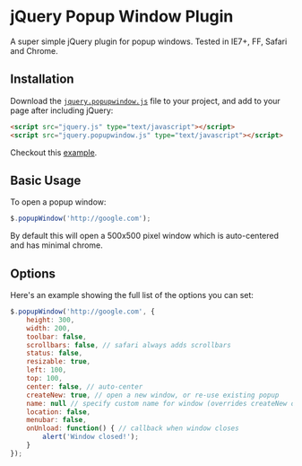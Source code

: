 # jQuery Popup Window Plugin

A super simple jQuery plugin for popup windows. Tested in IE7+, FF, Safari and Chrome.

## Installation

Download the [`jquery.popupwindow.js`](https://github.com/mkdynamic/jquery-popupwindow/raw/master/jquery.popupwindow.js) file to your project, and add to your page after including jQuery:

```html
<script src="jquery.js" type="text/javascript"></script>
<script src="jquery.popupwindow.js" type="text/javascript"></script>
```

Checkout this [example](https://github.com/mkdynamic/jquery-popupwindow/blob/master/example.html).

## Basic Usage

To open a popup window:

```javascript
$.popupWindow('http://google.com');
```

By default this will open a 500x500 pixel window which is auto-centered and has minimal chrome.

## Options

Here's an example showing the full list of the options you can set:

```javascript
$.popupWindow('http://google.com', {
    height: 300,
    width: 200,
    toolbar: false,
    scrollbars: false, // safari always adds scrollbars
    status: false,
    resizable: true,
    left: 100,
    top: 100,
    center: false, // auto-center
    createNew: true, // open a new window, or re-use existing popup
    name: null // specify custom name for window (overrides createNew option)
    location: false,
    menubar: false,
    onUnload: function() { // callback when window closes
        alert('Window closed!');
    } 
});
```
